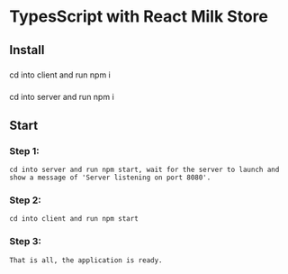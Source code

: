 # TypesScript with React Milk Store

## Install
###
cd into client and run npm i
###
cd into server and run npm i

## Start
### Step 1:
    cd into server and run npm start, wait for the server to launch and show a message of 'Server listening on port 8080'.
### Step 2: 
    cd into client and run npm start
### Step 3:
    That is all, the application is ready.
